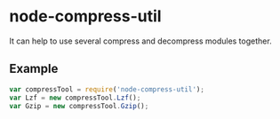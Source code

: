 node-compress-util
==================

It can help to use several compress and decompress modules together.

Example
-------
```js
var compressTool = require('node-compress-util');
var Lzf = new compressTool.Lzf();
var Gzip = new compressTool.Gzip();

```
